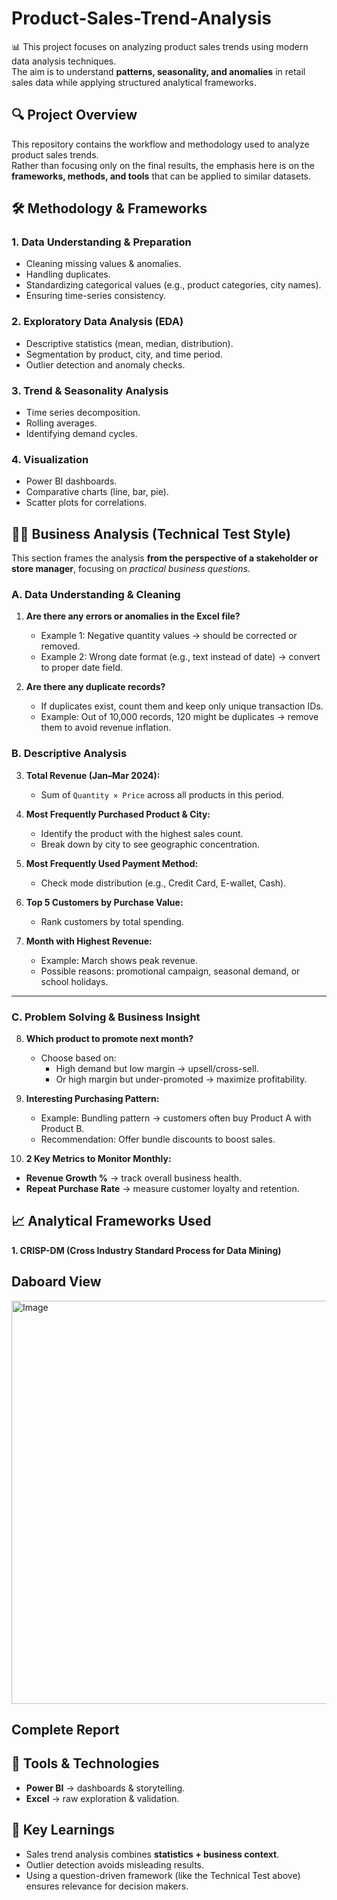 # Product-Sales-Trend-Analysis

📊 This project focuses on analyzing product sales trends using modern data analysis techniques.  
The aim is to understand **patterns, seasonality, and anomalies** in retail sales data while applying structured analytical frameworks.

## 🔍 Project Overview
This repository contains the workflow and methodology used to analyze product sales trends.  
Rather than focusing only on the final results, the emphasis here is on the **frameworks, methods, and tools** that can be applied to similar datasets.

## 🛠️ Methodology & Frameworks
### 1. Data Understanding & Preparation
- Cleaning missing values & anomalies.
- Handling duplicates.
- Standardizing categorical values (e.g., product categories, city names).
- Ensuring time-series consistency.

### 2. Exploratory Data Analysis (EDA)
- Descriptive statistics (mean, median, distribution).
- Segmentation by product, city, and time period.
- Outlier detection and anomaly checks.

### 3. Trend & Seasonality Analysis
- Time series decomposition.
- Rolling averages.
- Identifying demand cycles.

### 4. Visualization
- Power BI dashboards.
- Comparative charts (line, bar, pie).
- Scatter plots for correlations.

## 🧑‍💼 Business Analysis (Technical Test Style)
This section frames the analysis **from the perspective of a stakeholder or store manager**, focusing on *practical business questions*.

### A. Data Understanding & Cleaning
1. **Are there any errors or anomalies in the Excel file?**  
   - Example 1: Negative quantity values → should be corrected or removed.  
   - Example 2: Wrong date format (e.g., text instead of date) → convert to proper date field.
     
2. **Are there any duplicate records?**  
   - If duplicates exist, count them and keep only unique transaction IDs.  
   - Example: Out of 10,000 records, 120 might be duplicates → remove them to avoid revenue inflation.



### B. Descriptive Analysis
3. **Total Revenue (Jan–Mar 2024):**  
   - Sum of `Quantity × Price` across all products in this period.  

4. **Most Frequently Purchased Product & City:**  
   - Identify the product with the highest sales count.  
   - Break down by city to see geographic concentration.  

5. **Most Frequently Used Payment Method:**  
   - Check mode distribution (e.g., Credit Card, E-wallet, Cash).  

6. **Top 5 Customers by Purchase Value:**  
   - Rank customers by total spending.  

7. **Month with Highest Revenue:**  
   - Example: March shows peak revenue.  
   - Possible reasons: promotional campaign, seasonal demand, or school holidays.  

---

### C. Problem Solving & Business Insight
8. **Which product to promote next month?**  
   - Choose based on:  
     - High demand but low margin → upsell/cross-sell.  
     - Or high margin but under-promoted → maximize profitability.  

9. **Interesting Purchasing Pattern:**  
   - Example: Bundling pattern → customers often buy Product A with Product B.  
   - Recommendation: Offer bundle discounts to boost sales.  

10. **2 Key Metrics to Monitor Monthly:**  
   - **Revenue Growth %** → track overall business health.  
   - **Repeat Purchase Rate** → measure customer loyalty and retention.  

## 📈 Analytical Frameworks Used
**1. CRISP-DM (Cross Industry Standard Process for Data Mining)**

## Daboard View
<img width="1158" height="645" alt="Image" src="https://github.com/user-attachments/assets/a1ec15d9-1a4a-4e4e-8182-fe485e8c8699" />

## Complete Report


## 🧰 Tools & Technologies
- **Power BI** → dashboards & storytelling.  
- **Excel** → raw exploration & validation.  

## 🚀 Key Learnings
- Sales trend analysis combines **statistics + business context**.  
- Outlier detection avoids misleading results.  
- Using a question-driven framework (like the Technical Test above) ensures relevance for decision makers.  


